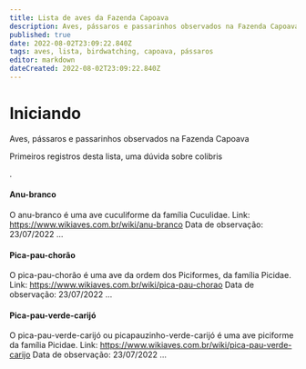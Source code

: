 ```yaml
---
title: Lista de aves da Fazenda Capoava
description: Aves, pássaros e passarinhos observados na Fazenda Capoava
published: true
date: 2022-08-02T23:09:22.840Z
tags: aves, lista, birdwatching, capoava, pássaros
editor: markdown
dateCreated: 2022-08-02T23:09:22.840Z
---
```


# Iniciando
Aves, pássaros e passarinhos observados na Fazenda Capoava

Primeiros registros desta lista, uma dúvida sobre colibris

.
#### Anu-branco
O anu-branco é uma ave cuculiforme da família Cuculidae.
Link: https://www.wikiaves.com.br/wiki/anu-branco
Data de observação: 23/07/2022
...
#### Pica-pau-chorão
O pica-pau-chorão é uma ave da ordem dos Piciformes, da família Picidae.
Link: https://www.wikiaves.com.br/wiki/pica-pau-chorao
Data de observação: 23/07/2022
...
#### Pica-pau-verde-carijó
O pica-pau-verde-carijó ou picapauzinho-verde-carijó é uma ave piciforme da família Picidae.
Link: https://www.wikiaves.com.br/wiki/pica-pau-verde-carijo
Data de observação: 23/07/2022
...
#### 
